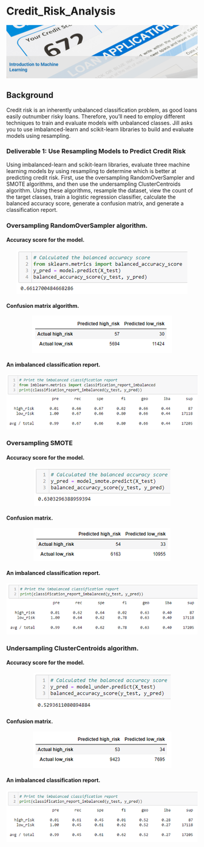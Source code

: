 # Credit_Risk_Analysis

<p align="center"><img class="centerImage" src="https://github.com/dalejandri/Credit_Risk_Analysis/blob/main/Resources/1.PNG" /></p>

## Background

Credit risk is an inherently unbalanced classification problem, as good loans easily outnumber risky loans. Therefore, you’ll need to employ different techniques to train and evaluate models with unbalanced classes. Jill asks you to use imbalanced-learn and scikit-learn libraries to build and evaluate models using resampling.

### Deliverable 1: Use Resampling Models to Predict Credit Risk

Using imbalanced-learn and scikit-learn libraries, evaluate three machine learning models by using resampling to determine which is better at predicting credit risk. First, use the oversampling RandomOverSampler and SMOTE algorithms, and then use the undersampling ClusterCentroids algorithm. Using these algorithms, resample the dataset, view the count of the target classes, train a logistic regression classifier, calculate the balanced accuracy score, generate a confusion matrix, and generate a classification report.


### Oversampling RandomOverSampler algorithm.

#### Accuracy score for the model.
<p align="center"><img class="centerImage" src="https://github.com/dalejandri/Credit_Risk_Analysis/blob/main/Resources/2.PNG" /></p>

####  Confusion matrix algorithm.
<p align="center"><img class="centerImage" src="https://github.com/dalejandri/Credit_Risk_Analysis/blob/main/Resources/3.PNG" /></p>

#### An imbalanced classification report. 
<p align="center"><img class="centerImage" src="https://github.com/dalejandri/Credit_Risk_Analysis/blob/main/Resources/4.PNG" /></p>



### Oversampling SMOTE 

#### Accuracy score for the model.
<p align="center"><img class="centerImage" src="https://github.com/dalejandri/Credit_Risk_Analysis/blob/main/Resources/5.PNG" /></p>

####  Confusion matrix.
<p align="center"><img class="centerImage" src="https://github.com/dalejandri/Credit_Risk_Analysis/blob/main/Resources/6.PNG" /></p>

#### An imbalanced classification report. 
<p align="center"><img class="centerImage" src="https://github.com/dalejandri/Credit_Risk_Analysis/blob/main/Resources/7.PNG" /></p>



### Undersampling ClusterCentroids algorithm.

#### Accuracy score for the model.
<p align="center"><img class="centerImage" src="https://github.com/dalejandri/Credit_Risk_Analysis/blob/main/Resources/8.PNG" /></p>

####  Confusion matrix.
<p align="center"><img class="centerImage" src="https://github.com/dalejandri/Credit_Risk_Analysis/blob/main/Resources/9.PNG" /></p>

#### An imbalanced classification report. 
<p align="center"><img class="centerImage" src="https://github.com/dalejandri/Credit_Risk_Analysis/blob/main/Resources/10.PNG" /></p>
